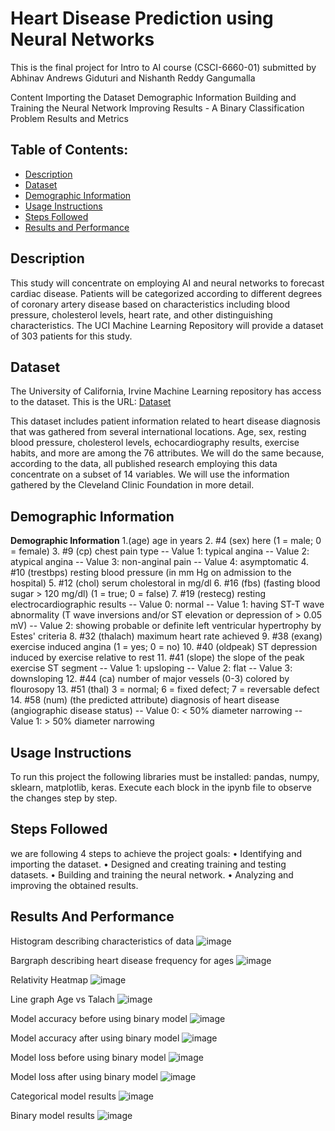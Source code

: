 # Heart Disease Prediction using Neural Networks

This is the final project for Intro to AI course (CSCI-6660-01) submitted by Abhinav Andrews Giduturi and Nishanth Reddy Gangumalla

Content
Importing the Dataset
Demographic Information
Building and Training the Neural Network
Improving Results - A Binary Classification Problem
Results and Metrics

## Table of Contents:

- [Description](#Description) </br>
- [Dataset](#Dataset) </br>
- [Demographic Information](#demographic_information) </br>
- [Usage Instructions](#Usage_Instructions) </br>
- [Steps Followed](#Steps_Followed) </br>
- [Results and Performance](#results) </br>

## <a name="Description"></a> Description

This study will concentrate on employing AI and neural networks to forecast cardiac disease. Patients will be categorized according to different degrees of coronary artery disease based on characteristics including blood pressure, cholesterol levels, heart rate, and other distinguishing characteristics. The UCI Machine Learning Repository will provide a dataset of 303 patients for this study.

## <a name="Dataset"></a> Dataset

The University of California, Irvine Machine Learning repository has access to the dataset. This is the URL:
[Dataset](http://archive.ics.uci.edu/ml/machine-learning-databases/heart-disease/processed.cleveland.data)

This dataset includes patient information related to heart disease diagnosis that was gathered from several international locations. Age, sex, resting blood pressure, cholesterol levels, echocardiography results, exercise habits, and more are among the 76 attributes. We will do the same because, according to the data, all published research employing this data concentrate on a subset of 14 variables. We will use the information gathered by the Cleveland Clinic Foundation in more detail.

## <a name="demographic_information"></a> Demographic Information

**Demographic Information**
1.(age) age in years 2. #4 (sex) here (1 = male; 0 = female) 3. #9 (cp) chest pain type
-- Value 1: typical angina
-- Value 2: atypical angina
-- Value 3: non-anginal pain
-- Value 4: asymptomatic 4. #10 (trestbps) resting blood pressure (in mm Hg on admission to the hospital) 5. #12 (chol) serum cholestoral in mg/dl 6. #16 (fbs) (fasting blood sugar > 120 mg/dl) (1 = true; 0 = false) 7. #19 (restecg) resting electrocardiographic results
-- Value 0: normal
-- Value 1: having ST-T wave abnormality (T wave inversions and/or ST elevation or depression of > 0.05 mV)
-- Value 2: showing probable or definite left ventricular hypertrophy by Estes' criteria 8. #32 (thalach) maximum heart rate achieved 9. #38 (exang) exercise induced angina (1 = yes; 0 = no) 10. #40 (oldpeak) ST depression induced by exercise relative to rest 11. #41 (slope) the slope of the peak exercise ST segment
-- Value 1: upsloping
-- Value 2: flat
-- Value 3: downsloping 12. #44 (ca) number of major vessels (0-3) colored by flourosopy 13. #51 (thal) 3 = normal; 6 = fixed defect; 7 = reversable defect 14. #58 (num) (the predicted attribute) diagnosis of heart disease (angiographic disease status)
-- Value 0: < 50% diameter narrowing
-- Value 1: > 50% diameter narrowing

## <a name="Usage_Instructions"></a> Usage Instructions

To run this project the following libraries must be installed: pandas, numpy, sklearn, matplotlib, keras.
Execute each block in the ipynb file to observe the changes step by step.

## <a name="Steps_Followed"></a> Steps Followed

we are following 4 steps to achieve the project goals:
• Identifying and importing the dataset.
• Designed and creating training and testing datasets.
• Building and training the neural network.
• Analyzing and improving the obtained results.

## <a name="Results"></a> Results And Performance

Histogram describing characteristics of data
![image](https://github.com/gabhinavndrews/Heart-Disease-Predictor/blob/main/histogram.png)

Bargraph describing heart disease frequency for ages
![image](https://github.com/gabhinavndrews/Heart-Disease-Predictor/blob/main/bargraph.jpg)

Relativity Heatmap
![image](https://github.com/gabhinavndrews/Heart-Disease-Predictor/blob/main/heatmap.jpg)

Line graph Age vs Talach
![image](https://github.com/gabhinavndrews/Heart-Disease-Predictor/blob/main/graph.jpg)

Model accuracy before using binary model
![image](https://github.com/gabhinavndrews/Heart-Disease-Predictor/blob/10dc0a73c3568c5b2d2934b671e740b5638ac5e7/model%20accuracy%20befr.jpg)

Model accuracy after using binary model
![image](https://github.com/gabhinavndrews/Heart-Disease-Predictor/blob/10dc0a73c3568c5b2d2934b671e740b5638ac5e7/model%20accuracy%20aftr.jpg)

Model loss before using binary model
![image](https://github.com/gabhinavndrews/Heart-Disease-Predictor/blob/10dc0a73c3568c5b2d2934b671e740b5638ac5e7/model%20loss%20bfr.jpg)

Model loss after using binary model
![image](https://github.com/gabhinavndrews/Heart-Disease-Predictor/blob/10dc0a73c3568c5b2d2934b671e740b5638ac5e7/model%20loss%20aftr.jpg)

Categorical model results
![image](https://github.com/gabhinavndrews/Heart-Disease-Predictor/blob/10dc0a73c3568c5b2d2934b671e740b5638ac5e7/Categorical%20model.jpg)

Binary model results
![image](https://github.com/gabhinavndrews/Heart-Disease-Predictor/blob/10dc0a73c3568c5b2d2934b671e740b5638ac5e7/binary%20model.jpg)
